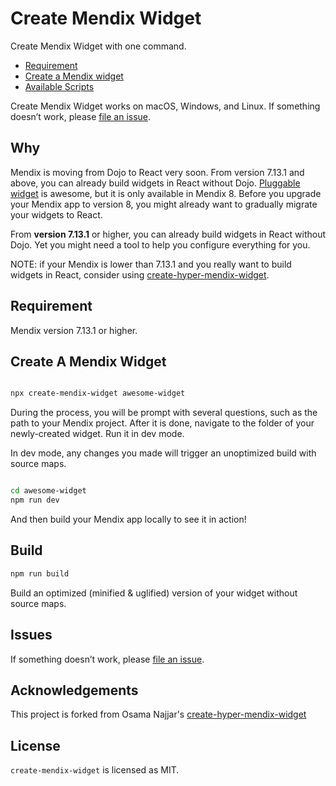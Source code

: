# Create Mendix Widget

Create Mendix Widget with one command.

- [Requirement](#requirement)
- [Create a Mendix widget](#create-a-mendix-widget)
- [Available Scripts](#available-scripts)

Create Mendix Widget works on macOS, Windows, and Linux.
If something doesn’t work, please [file an issue](https://github.com/hm-mx/create-mendix-widget/issues/new).

## Why

Mendix is moving from Dojo to React very soon. From version 7.13.1 and above, you can already build widgets in React without Dojo. [Pluggable widget](<(https://docs.mendix.com/howto/extensibility/pluggable-widgets)>) is awesome, but it is only available in Mendix 8. Before you upgrade your Mendix app to version 8, you might already want to gradually migrate your widgets to React.

From **version 7.13.1** or higher, you can already build widgets in React without Dojo.
Yet you might need a tool to help you configure everything for you.

NOTE: if your Mendix is lower than 7.13.1 and you really want to build widgets in React, consider using [create-hyper-mendix-widget](https://github.com/omnajjar/create-hyper-mendix-widget).

## Requirement

Mendix version 7.13.1 or higher.

## Create A Mendix Widget

```bash

npx create-mendix-widget awesome-widget

```

During the process, you will be prompt with several questions, such as the path to your Mendix project.
After it is done, navigate to the folder of your newly-created widget. Run it in dev mode.

In dev mode, any changes you made will trigger an unoptimized build with source maps.

```bash

cd awesome-widget
npm run dev

```

And then build your Mendix app locally to see it in action!

## Build

```bash
npm run build
```

Build an optimized (minified & uglified) version of your widget without source maps.

## Issues

If something doesn’t work, please [file an issue](https://github.com/hm-mx/create-mendix-widget/issues/new).

## Acknowledgements

This project is forked from Osama Najjar's [create-hyper-mendix-widget](https://github.com/omnajjar/create-hyper-mendix-widget)

## License

`create-mendix-widget` is licensed as MIT.
